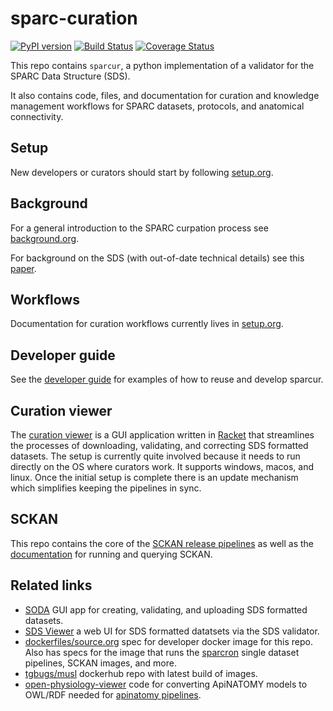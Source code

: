 # sparc-curation
[![PyPI version](https://badge.fury.io/py/sparcur.svg)](https://pypi.org/project/sparcur/)
[![Build Status](https://travis-ci.org/SciCrunch/sparc-curation.svg?branch=master)](https://travis-ci.org/SciCrunch/sparc-curation)
[![Coverage Status](https://coveralls.io/repos/github/SciCrunch/sparc-curation/badge.svg?branch=master)](https://coveralls.io/github/SciCrunch/sparc-curation?branch=master)

This repo contains `sparcur`, a python implementation of a validator for the SPARC Data Structure (SDS).

It also contains code, files, and documentation for curation and knowledge management workflows for SPARC datasets, protocols, and anatomical connectivity.

## Setup
New developers or curators should start by following [setup.org](./docs/setup.org).

## Background
For a general introduction to the SPARC curpation process see [background.org](./docs/background.org).

For background on the SDS (with out-of-date technical details) see this [paper](https://doi.org/10.1101/2021.02.10.430563).

## Workflows
Documentation for curation workflows currently lives in [setup.org](./docs/setup.org#workflows).

## Developer guide
See the [developer guide](./docs/developer-guide.org) for examples of how to reuse and develop sparcur.

## Curation viewer
The [curation viewer](./sparcur_internal/sparcur/viewer.rkt) is a GUI application written in [Racket](https://racket-lang.org) that
streamlines the processes of downloading, validating, and correcting
SDS formatted datasets. The setup is currently quite involved because
it needs to run directly on the OS where curators work. It supports
windows, macos, and linux. Once the initial setup is complete there is
an update mechanism which simplifies keeping the pipelines in sync.

## SCKAN
This repo contains the core of the [SCKAN release pipelines](./docs/developer-guide.org#sckan) as well as the [documentation](./docs/sckan) for running and querying SCKAN.

## Related links
- [SODA](https://github.com/fairdataihub/SODA-for-SPARC) GUI app for creating, validating, and uploading SDS formatted datasets.  
- [SDS Viewer](https://github.com/MetaCell/sds-viewer) a web UI for SDS formatted datatsets via the SDS validator.  
- [dockerfiles/source.org](https://github.com/tgbugs/dockerfiles/blob/master/source.org#kg-dev-user) spec for developer docker image for this repo. Also has specs for the image that runs the [sparcron](./sparcur/sparcron/core.py) single dataset pipelines, SCKAN images, and more.  
- [tgbugs/musl](https://hub.docker.com/r/tgbugs/musl) dockerhub repo with latest build of images.  
- [open-physiology-viewer](https://github.com/open-physiology/open-physiology-viewer) code for converting ApiNATOMY models to OWL/RDF needed for [apinatomy pipelines](./docs/apinatomy.org).
